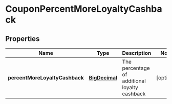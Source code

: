 
# CouponPercentMoreLoyaltyCashback

## Properties
Name | Type | Description | Notes
------------ | ------------- | ------------- | -------------
**percentMoreLoyaltyCashback** | [**BigDecimal**](BigDecimal.md) | The percentage of additional loyalty cashback |  [optional]



